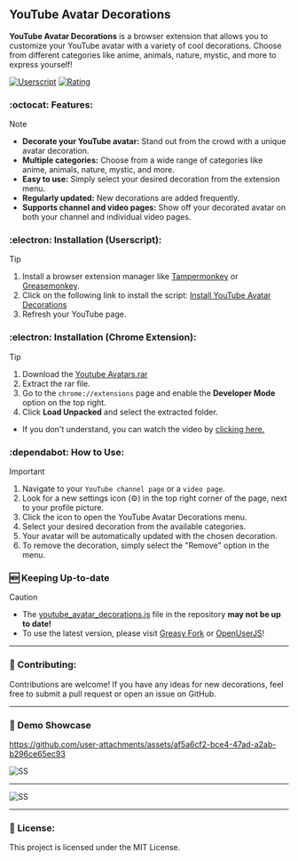 ## YouTube Avatar Decorations

**YouTube Avatar Decorations** is a browser extension that allows you to customize your YouTube avatar with a variety of cool decorations. Choose from different categories like anime, animals, nature, mystic, and more to express yourself!

[![Userscript](https://img.shields.io/greasyfork/dt/503107?label=Greasy%20Fork%20Downloads)](https://greasyfork.org/en/scripts/503107-youtube-avatar-decorations)
[![Rating](https://img.shields.io/greasyfork/rating-count/503107?label=Greasy%20Fork%20Rating)](https://greasyfork.org/en/scripts/503107-youtube-avatar-decorations)

### :octocat:	Features:
> [!NOTE]
> - **Decorate your YouTube avatar:** Stand out from the crowd with a unique avatar decoration.
> - **Multiple categories:** Choose from a wide range of categories like anime, animals, nature, mystic, and more.
> - **Easy to use:** Simply select your desired decoration from the extension menu.
> - **Regularly updated:** New decorations are added frequently.
> - **Supports channel and video pages:** Show off your decorated avatar on both your channel and individual video pages.

### :electron: Installation (Userscript):
> [!TIP]
> 1. Install a browser extension manager like [Tampermonkey](https://www.tampermonkey.net/) or [Greasemonkey](https://addons.mozilla.org/en-US/firefox/addon/greasemonkey/).
> 2. Click on the following link to install the script: [Install YouTube Avatar Decorations](https://update.greasyfork.org/scripts/503107/YouTube%20Avatar%20Decorations.user.js)
> 3. Refresh your YouTube page.

### :electron: Installation (Chrome Extension):
> [!TIP]
> 1. Download the [Youtube Avatars.rar](https://github.com/phaticusthiccy/YoutubeAvatars/raw/main/Youtube%20Avatars.rar)
> 2. Extract the rar file.
> 3. Go to the `chrome://extensions` page and enable the **Developer Mode** option on the top right.
> 4. Click **Load Unpacked** and select the extracted folder.
> * If you don't understand, you can watch the video by [clicking here.](https://www.youtube.com/watch?v=oswjtLwCUqg)

### :dependabot: How to Use:
> [!IMPORTANT]
> 1. Navigate to your `YouTube channel page` or a `video page`.
> 2. Look for a new settings icon (⚙️) in the top right corner of the page, next to your profile picture.
> 3. Click the icon to open the YouTube Avatar Decorations menu.
> 4. Select your desired decoration from the available categories.
> 5. Your avatar will be automatically updated with the chosen decoration.
> 6. To remove the decoration, simply select the "Remove" option in the menu.

### :new: Keeping Up-to-date
> [!CAUTION]
> * The [youtube_avatar_decorations.js](youtube_avatar_decorations.js) file in the repository __may not be up to date!__
> * To use the latest version, please visit [Greasy Fork](https://greasyfork.org/tr/scripts/503107-youtube-avatar-decorations) or [OpenUserJS](https://openuserjs.org/scripts/phaticusthiccy/YouTube_Avatar_Decorations/issues)!

---

### :wales: Contributing:
Contributions are welcome! If you have any ideas for new decorations, feel free to submit a pull request or open an issue on GitHub.

---

### :movie_camera: Demo Showcase
https://github.com/user-attachments/assets/af5a6cf2-bce4-47ad-a2ab-b296ce65ec93

![SS](https://github.com/user-attachments/assets/6fccbb63-aac2-42e2-97c1-d73cfc64074a)
***
![SS](https://github.com/user-attachments/assets/a9feeecd-c6f4-4142-939a-fb02cf405f35)

---

### :page_with_curl: License:
This project is licensed under the MIT License.

